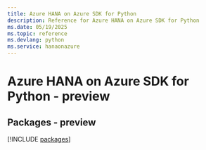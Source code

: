 ```yaml
---
title: Azure HANA on Azure SDK for Python
description: Reference for Azure HANA on Azure SDK for Python
ms.date: 05/19/2025
ms.topic: reference
ms.devlang: python
ms.service: hanaonazure
---
```

# Azure HANA on Azure SDK for Python - preview
## Packages - preview
[!INCLUDE [packages](hana-on-azure-index.md)]